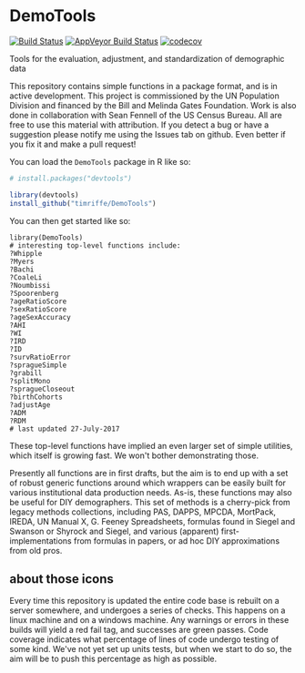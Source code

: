# DemoTools

[![Build Status](https://travis-ci.org/timriffe/DemoTools.svg?branch=master)](https://travis-ci.org/timriffe/DemoTools)
[![AppVeyor Build Status](https://ci.appveyor.com/api/projects/status/github/timriffe/DemoTools?branch=master&svg=true)](https://ci.appveyor.com/project/timriffe/DemoTools)
[![codecov](https://codecov.io/gh/timriffe/DemoTools/branch/master/graph/badge.svg)](https://codecov.io/gh/timriffe/DemoTools) 

Tools for the evaluation, adjustment, and standardization of demographic data

This repository contains simple functions in a package format, and is in active development. This project is commissioned by the UN Population Division and financed by the Bill and Melinda Gates Foundation. Work is also done in collaboration with Sean Fennell of the US Census Bureau. All are free to use this material with attribution. If you detect a bug or have a suggestion please notify me using the Issues tab on github. Even better if you fix it and make a pull request!

You can load the ```DemoTools``` package in R like so:
```r
# install.packages("devtools")

library(devtools)
install_github("timriffe/DemoTools")
```

You can then get started like so:
```
library(DemoTools)
# interesting top-level functions include:
?Whipple
?Myers
?Bachi
?CoaleLi
?Noumbissi
?Spoorenberg
?ageRatioScore
?sexRatioScore
?ageSexAccuracy
?AHI
?WI
?IRD
?ID
?survRatioError
?spragueSimple
?grabill
?splitMono
?spragueCloseout
?birthCohorts
?adjustAge
?ADM
?RDM
# last updated 27-July-2017
```
These top-level functions have implied an even larger set of simple utilities, which itself is growing fast. We won't bother demonstrating those. 

Presently all functions are in first drafts, but the aim is to end up with a set of robust generic functions around which wrappers can be easily built for various institutional data production needs. As-is, these functions may also be useful for DIY demographers. This set of methods is a cherry-pick from legacy methods collections, including PAS, DAPPS, MPCDA, MortPack, IREDA, UN Manual X, G. Feeney Spreadsheets, formulas found in Siegel and Swanson or Shyrock and Siegel, and various (apparent) first-implementations from formulas in papers, or ad hoc DIY approximations from old pros. 

## about those icons 
Every time this repository is updated the entire code base is rebuilt on a server somewhere, and undergoes a series of checks. This happens on a linux machine and on a windows machine. Any warnings or errors in these builds will yield a red fail tag, and successes are green passes. Code coverage indicates what percentage of lines of code undergo testing of some kind. We've not yet set up units tests, but when we start to do so, the aim will be to push this percentage as high as possible.